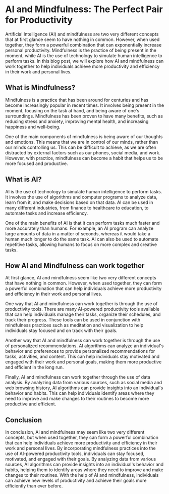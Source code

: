 # AI and Mindfulness: The Perfect Pair for Productivity

Artificial Intelligence (AI) and mindfulness are two very different concepts that at first glance seem to have nothing in common. However, when used together, they form a powerful combination that can exponentially increase personal productivity. Mindfulness is the practice of being present in the moment, while AI is the use of technology to simulate human intelligence to perform tasks. In this blog post, we will explore how AI and mindfulness can work together to help individuals achieve more productivity and efficiency in their work and personal lives.

## What is Mindfulness?

Mindfulness is a practice that has been around for centuries and has become increasingly popular in recent times. It involves being present in the moment, focusing on the task at hand, and being aware of one's surroundings. Mindfulness has been proven to have many benefits, such as reducing stress and anxiety, improving mental health, and increasing happiness and well-being.

One of the main components of mindfulness is being aware of our thoughts and emotions. This means that we are in control of our minds, rather than our minds controlling us. This can be difficult to achieve, as we are often distracted by external factors such as our phones, social media, and work. However, with practice, mindfulness can become a habit that helps us to be more focused and productive.

## What is AI?

AI is the use of technology to simulate human intelligence to perform tasks. It involves the use of algorithms and computer programs to analyze data, learn from it, and make decisions based on that data. AI can be used in many different industries, from finance to healthcare to education, to automate tasks and increase efficiency.

One of the main benefits of AI is that it can perform tasks much faster and more accurately than humans. For example, an AI program can analyze large amounts of data in a matter of seconds, whereas it would take a human much longer to do the same task. AI can also be used to automate repetitive tasks, allowing humans to focus on more complex and creative tasks.

## How AI and Mindfulness can work together

At first glance, AI and mindfulness seem like two very different concepts that have nothing in common. However, when used together, they can form a powerful combination that can help individuals achieve more productivity and efficiency in their work and personal lives.

One way that AI and mindfulness can work together is through the use of productivity tools. There are many AI-powered productivity tools available that can help individuals manage their tasks, organize their schedules, and track their progress. These tools can be used in conjunction with mindfulness practices such as meditation and visualization to help individuals stay focused and on track with their goals.

Another way that AI and mindfulness can work together is through the use of personalized recommendations. AI algorithms can analyze an individual's behavior and preferences to provide personalized recommendations for tasks, activities, and content. This can help individuals stay motivated and engaged with their work and personal goals, making them more productive and efficient in the long run.

Finally, AI and mindfulness can work together through the use of data analysis. By analyzing data from various sources, such as social media and web browsing history, AI algorithms can provide insights into an individual's behavior and habits. This can help individuals identify areas where they need to improve and make changes to their routines to become more productive and efficient.

## Conclusion

In conclusion, AI and mindfulness may seem like two very different concepts, but when used together, they can form a powerful combination that can help individuals achieve more productivity and efficiency in their work and personal lives. By incorporating mindfulness practices into the use of AI-powered productivity tools, individuals can stay focused, motivated, and engaged with their goals. By analyzing data from various sources, AI algorithms can provide insights into an individual's behavior and habits, helping them to identify areas where they need to improve and make changes to their routines. With the help of AI and mindfulness, individuals can achieve new levels of productivity and achieve their goals more efficiently than ever before.